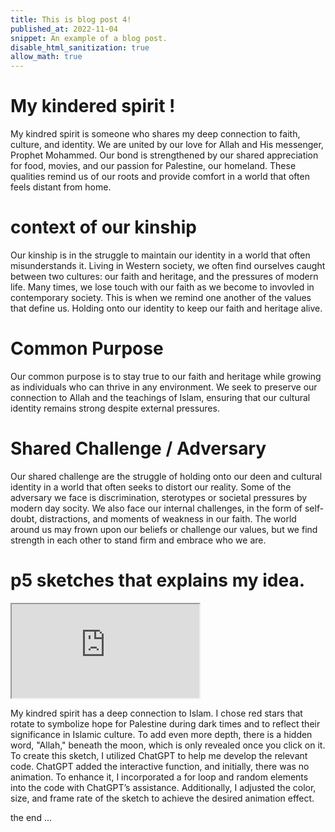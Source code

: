 ```yaml
---
title: This is blog post 4!
published_at: 2022-11-04
snippet: An example of a blog post.
disable_html_sanitization: true
allow_math: true
---
```


# My kindered spirit !

My kindred spirit is someone who shares my deep connection to faith, culture, and identity. We are united by our love for Allah and His messenger, Prophet Mohammed. Our bond is strengthened by our shared appreciation for food, movies, and our passion for Palestine, our homeland. These qualities remind us of our roots and provide comfort in a world that often feels distant from home.

# context of our kinship

Our kinship is in the struggle to maintain our identity in a world that often misunderstands it. Living in Western society, we often find ourselves caught between two cultures: our faith and heritage, and the pressures of modern life. Many times, we lose touch with our faith as we become to invovled in contemporary society. This is when we remind one another of the values that define us. Holding onto our identity to keep our faith and heritage alive.

# Common Purpose

Our common purpose is to stay true to our faith and heritage while growing as individuals who can thrive in any environment. We seek to preserve our connection to Allah and the teachings of Islam, ensuring that our cultural identity remains strong despite external pressures.

# Shared Challenge / Adversary

Our shared challenge are the struggle of holding onto our deen and cultural identity in a world that often seeks to distort our reality. Some of the adversary we face is discrimination, sterotypes or societal pressures by modern day socity. We also face our internal challenges, in the form of self-doubt, distractions, and moments of weakness in our faith. The world around us may frown upon our beliefs or challenge our values, but we find strength in each other to stand firm and embrace who we are.

# p5 sketches that explains my idea.

<iframe id="sketch" src="https://editor.p5js.org/Ranianazz/full/prC5bfPz1"></iframe>

<script type="module">

    const iframe  = document.getElementById ("sketch")
    iframe.width  = iframe.parentNode.scrollWidth
    iframe.height = iframe.width * 9 / 16 + 42

</script>

My kindred spirit has a deep connection to Islam. I chose red stars that rotate to symbolize hope for Palestine during dark times and to reflect their significance in Islamic culture. To add even more depth, there is a hidden word, "Allah," beneath the moon, which is only revealed once you click on it. To create this sketch, I utilized ChatGPT to help me develop the relevant code. ChatGPT added the interactive function, and initially, there was no animation. To enhance it, I incorporated a for loop and random elements into the code with ChatGPT’s assistance. Additionally, I adjusted the color, size, and frame rate of the sketch to achieve the desired animation effect.

the end
...
